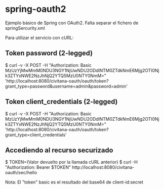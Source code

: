 # spring-oauth2

Ejemplo básico de Spring con OAuth2. Falta separar el fichero de springSercurity.xml

Para utilizar el servicio con cURL:

## Token password (2-legged)
$ curl -v -X POST -H "Authorization: Basic  MzUzYjMwMmM0NDU3NGY1NjUwNDU2ODdlNTM0ZTdkNmE6Mjg2OTI0Njk3ZTYxNWE2NzJhNjQ2YTQ5MzU0NTY0NmM=" 'http://localhost:8080/civitana-oauth/oauth/token?grant_type=password&username=admin&password=admin'

## Token client_credentials (2-legged)
$ curl -v -X POST -H "Authorization: Basic MzUzYjMwMmM0NDU3NGY1NjUwNDU2ODdlNTM0ZTdkNmE6Mjg2OTI0Njk3ZTYxNWE2NzJhNjQ2YTQ5MzU0NTY0NmM=" 'http://localhost:8080/civitana-oauth/oauth/token?grant_type=client_credentials'

## Accediendo al recurso securizado

$ TOKEN=(Valor devuelto por la llamada cURL anterior)
$ curl -H "Authorization: Bearer $TOKEN" http://localhost:8080/civitana-oauth/sec/hello

Nota: El "token" basic es el resultado del base64 de client-id:secret
